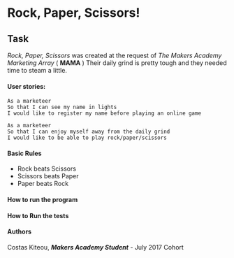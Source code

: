# Rock, Paper, Scissors!



Task
----

_Rock, Paper, Scissors_ was created at the request of _The Makers Academy Marketing Array_ ( **MAMA** ) Their daily grind is pretty tough and they needed time to steam a little.

#### User stories:

```
As a marketeer
So that I can see my name in lights
I would like to register my name before playing an online game

As a marketeer
So that I can enjoy myself away from the daily grind
I would like to be able to play rock/paper/scissors
```

#### Basic Rules

- Rock beats Scissors
- Scissors beats Paper
- Paper beats Rock

#### How to run the program


#### How to Run the tests

#### Authors
Costas Kiteou, **_Makers Academy Student_** - July 2017 Cohort
